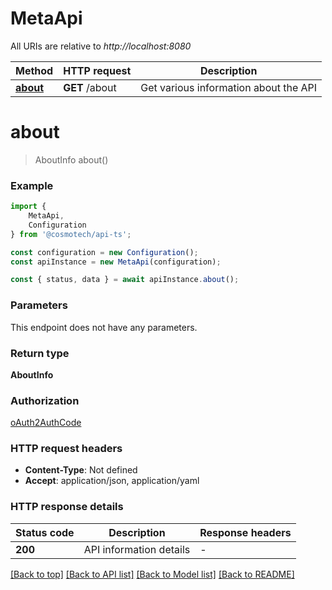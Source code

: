 # MetaApi

All URIs are relative to *http://localhost:8080*

|Method | HTTP request | Description|
|------------- | ------------- | -------------|
|[**about**](#about) | **GET** /about | Get various information about the API|

# **about**
> AboutInfo about()


### Example

```typescript
import {
    MetaApi,
    Configuration
} from '@cosmotech/api-ts';

const configuration = new Configuration();
const apiInstance = new MetaApi(configuration);

const { status, data } = await apiInstance.about();
```

### Parameters
This endpoint does not have any parameters.


### Return type

**AboutInfo**

### Authorization

[oAuth2AuthCode](../README.md#oAuth2AuthCode)

### HTTP request headers

 - **Content-Type**: Not defined
 - **Accept**: application/json, application/yaml


### HTTP response details
| Status code | Description | Response headers |
|-------------|-------------|------------------|
|**200** | API information details |  -  |

[[Back to top]](#) [[Back to API list]](../README.md#documentation-for-api-endpoints) [[Back to Model list]](../README.md#documentation-for-models) [[Back to README]](../README.md)

